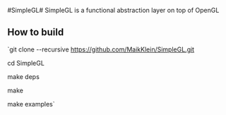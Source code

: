 #SimpleGL#
SimpleGL is a functional abstraction layer on top of OpenGL

## How to build

`git clone --recursive https://github.com/MaikKlein/SimpleGL.git

cd SimpleGL

make deps

make

make examples`
